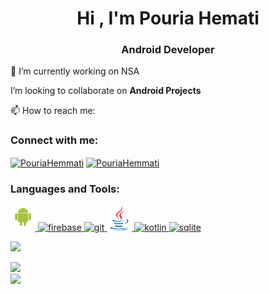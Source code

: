 <h1 align="center">Hi , I'm Pouria Hemati</h1>
<h3 align="center">Android Developer</h3>


🔭 I’m currently working on NSA

I’m looking to collaborate on **Android Projects**

📫 How to reach me:
<h3 align="left">Connect with me:</h3>
<p align="left">
<a href="https://stackoverflow.com/users/9119669/pouria-hemati" target="blank"><img align="center" src="https://github.com/rahuldkjain/github-profile-readme-generator/blob/master/src/images/icons/Social/stack-overflow.svg" alt="PouriaHemmati" height="30" width="40" /></a>
<a href="https://ir.linkedin.com/in/pouria-hemati-242006164" target="blank"><img align="center" src="https://raw.githubusercontent.com/rahuldkjain/github-profile-readme-generator/master/src/images/icons/Social/linked-in-alt.svg" alt="PouriaHemmati" height="30" width="40" /></a>
</p>

<h3 align="left">Languages and Tools:</h3>
<p align="left"> <a href="https://developer.android.com" target="_blank" rel="noreferrer"> <img src="https://raw.githubusercontent.com/devicons/devicon/master/icons/android/android-original-wordmark.svg" alt="android" width="40" height="40"/> </a> <a href="https://firebase.google.com/" target="_blank" rel="noreferrer"> <img src="https://www.vectorlogo.zone/logos/firebase/firebase-icon.svg" alt="firebase" width="40" height="40"/> </a> <a href="https://git-scm.com/" target="_blank" rel="noreferrer"> <img src="https://www.vectorlogo.zone/logos/git-scm/git-scm-icon.svg" alt="git" width="40" height="40"/> </a> <a href="https://www.java.com" target="_blank" rel="noreferrer"> <img src="https://raw.githubusercontent.com/devicons/devicon/master/icons/java/java-original.svg" alt="java" width="40" height="40"/> </a> <a href="https://kotlinlang.org" target="_blank" rel="noreferrer"> <img src="https://www.vectorlogo.zone/logos/kotlinlang/kotlinlang-icon.svg" alt="kotlin" width="40" height="40"/> </a> <a href="https://www.sqlite.org/" target="_blank" rel="noreferrer"> <img src="https://www.vectorlogo.zone/logos/sqlite/sqlite-icon.svg" alt="sqlite" width="40" height="40"/> </a> </p>

![](https://github-readme-stats.vercel.app/api/top-langs/?username=PouriaHemmati&theme=dark&hide_border=true&include_all_commits=false&count_private=false&layout=compact)

![](https://github-readme-stats.vercel.app/api?username=PouriaHemmati&theme=dark&hide_border=true&include_all_commits=false&count_private=false)<br/>
![](https://github-readme-streak-stats.herokuapp.com/?user=PouriaHemmati&theme=dark&hide_border=true)<br/>

